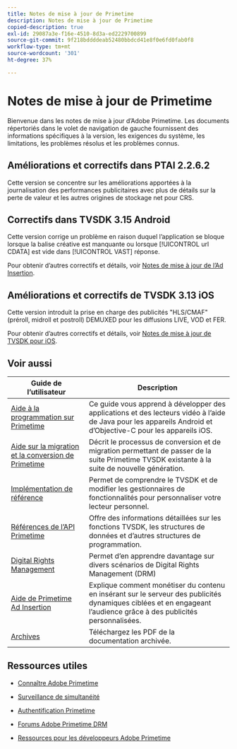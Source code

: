 ```yaml
---
title: Notes de mise à jour de Primetime
description: Notes de mise à jour de Primetime
copied-description: true
exl-id: 29087a3e-f16e-4510-8d3a-ed2229700899
source-git-commit: 9f218bddddeab52480bbdcd41e8f0e6fd0fab0f8
workflow-type: tm+mt
source-wordcount: '301'
ht-degree: 37%

---
```


# Notes de mise à jour de Primetime

Bienvenue dans les notes de mise à jour d’Adobe Primetime. Les documents répertoriés dans le volet de navigation de gauche fournissent des informations spécifiques à la version, les exigences du système, les limitations, les problèmes résolus et les problèmes connus.

## Améliorations et correctifs dans PTAI 2.2.6.2

Cette version se concentre sur les améliorations apportées à la journalisation des performances publicitaires avec plus de détails sur la perte de valeur et les autres origines de stockage net pour CRS.

## Correctifs dans TVSDK 3.15 Android

Cette version corrige un problème en raison duquel l’application se bloque lorsque la balise créative est manquante ou lorsque [!UICONTROL url CDATA] est vide dans [!UICONTROL VAST] réponse.

Pour obtenir d’autres correctifs et détails, voir [Notes de mise à jour de l’Ad Insertion](/help/release-notes/ptai-21x-release-notes.md).

## Améliorations et correctifs de TVSDK 3.13 iOS

Cette version introduit la prise en charge des publicités &quot;HLS/CMAF&quot; (préroll, midroll et postroll) DEMUXED pour les diffusions LIVE, VOD et FER.

Pour obtenir d’autres correctifs et détails, voir [Notes de mise à jour de TVSDK pour iOS](../release-notes/tvsdk-3x-ios.md).

## Voir aussi

| Guide de l’utilisateur | Description |
|--- |--- |
| [Aide à la programmation sur Primetime](/help/programming/home.md) | Ce guide vous apprend à développer des applications et des lecteurs vidéo à l’aide de Java pour les appareils Android et d’Objective-C pour les appareils iOS. |
| [Aide sur la migration et la conversion de Primetime](/help/migration-guides/home.md) | Décrit le processus de conversion et de migration permettant de passer de la suite Primetime TVSDK existante à la suite de nouvelle génération. |
| [Implémentation de référence](/help/android-reference-implementation/home.md) | Permet de comprendre le TVSDK et de modifier les gestionnaires de fonctionnalités pour personnaliser votre lecteur personnel. |
| [Références de l’API Primetime](/help/reference/api-references.md) | Offre des informations détaillées sur les fonctions TVSDK, les structures de données et d’autres structures de programmation. |
| [Digital Rights Management](/help/digital-rights-management/home.md) | Permet d’en apprendre davantage sur divers scénarios de Digital Rights Management (DRM) |
| [Aide de Primetime Ad Insertion](/help/primetime-ad-insertion/home.md) | Explique comment monétiser du contenu en insérant sur le serveur des publicités dynamiques ciblées et en engageant l’audience grâce à des publicités personnalisées. |
| [Archives](https://helpx.adobe.com/primetime/archives.html) | Téléchargez les PDF de la documentation archivée. |

## Ressources utiles

* [Connaître Adobe Primetime](https://www.adobe.com/in/marketing/primetime.html)

* [Surveillance de simultanéité](https://tve.helpdocsonline.com/concurrency-monitoring-introduction)

* [Authentification Primetime](https://tve.helpdocsonline.com/home)

* [Forums Adobe Primetime DRM](https://forums.adobe.com/community/adobe_access)

* [Ressources pour les développeurs Adobe Primetime](https://www.adobe.com/devnet/primetime.html)
